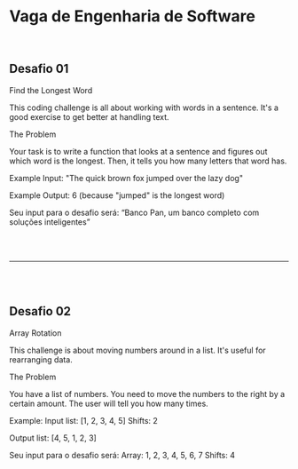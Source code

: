 <h1>Vaga de Engenharia de Software</h1>
<br>

<h2>Desafio 01</h2>

Find the Longest Word

This coding challenge is all about working with words in a sentence. It's a good exercise to get better at handling text.

The Problem

Your task is to write a function that looks at a sentence and figures out which word is the longest. Then, it tells you how many letters that word has.

Example Input:
"The quick brown fox jumped over the lazy dog"

Example Output:
6 (because "jumped" is the longest word)

Seu input para o desafio será: “Banco Pan, um banco completo com soluções inteligentes”

<br><br>
*********************************************************************************************************************
<br><br>



<h2>Desafio 02</h2>

Array Rotation

This challenge is about moving numbers around in a list. It's useful for rearranging data.

The Problem

You have a list of numbers. You need to move the numbers to the right by a certain amount. The user will tell you how many times.

Example:
Input list: [1, 2, 3, 4, 5] 
Shifts: 2

Output list: [4, 5, 1, 2, 3]

Seu input para o desafio será: 
Array: 1, 2, 3, 4, 5, 6, 7
Shifts: 4

